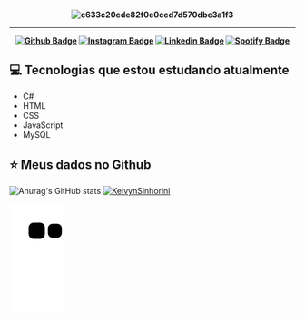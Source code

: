 <h4 align="center">
 
![c633c20ede82f0e0ced7d570dbe3a1f3](https://user-images.githubusercontent.com/70382532/138322189-2db8df52-9dcb-40a0-88a8-c365466bd33d.gif)

<hr>

[![Github Badge](https://img.shields.io/badge/-Facebook-blue?style=for-the-badge&logo=Facebook&logoColor=white&link=https://www.facebook.com/kelvyn.sinhorini.5)](https://www.facebook.com/kelvyn.sinhorini.5)
[![Instagram Badge](https://img.shields.io/badge/-instagram-red?style=for-the-badge&logo=instagram&logoColor=white&link=https://www.instagram.com/kelvyn_sinhorini/)](https://www.instagram.com/kelvyn_sinhorini/)
[![Linkedin Badge](https://img.shields.io/badge/-Linkedin-blue?style=for-the-badge&logo=Linkedin&logoColor=white&link=https://www.linkedin.com/in/kelvyn-sinhorini-6644b91a8/)](https://www.linkedin.com/in/kelvyn-sinhorini-6644b91a8/)
[![Spotify Badge](https://img.shields.io/badge/-Spotify-3bb34b?style=for-the-badge&logo=Spotify&logoColor=161f16&link=https://open.spotify.com/user/proninjag?si=s9tsfvcyRk2b-TrVNJcDgQ&utm_source=copy-link)](https://open.spotify.com/user/proninjag?si=s9tsfvcyRk2b-TrVNJcDgQ&utm_source=copy-link)
</h4>     
     
<!-- ## <img width="45" alt="about" src="https://raw.github.com/elizarov/elizarov/master/about.png"> Mais sobre mim -->

<!--<img align="right" width="300" src="https://i2.wp.com/allhtaccess.info/wp-content/uploads/2018/03/programming.gif?fit=1281%2C716&ssl=1" />-->

## 💻 Tecnologias que estou estudando atualmente

  - C#
  - HTML
  - CSS
  - JavaScript
  - MySQL

## ⭐ **Meus dados no Github**

<!-- <span style="height ">
![Anurag's GitHub stats](https://github-readme-stats.vercel.app/api?username=arthurspk&show_icons=true&theme=tokyonight)
</span> -->

![Anurag's GitHub stats](https://github-readme-stats.vercel.app/api?username=kelvynsinhorini&show_icons=true&theme=tokyonight)
[![KelvynSinhorini](https://github-readme-stats.vercel.app/api/top-langs/?username=kelvynsinhorini&hide=html&layout=compact=true&theme=tokyonight)](https://github.com/KelvynSinhorini)
<!-- ![Top Langs](https://github-readme-stats.vercel.app/api/top-langs/?username=arthurspk&layout=compact&theme=tokyonight) -->
![Snake animation](https://github.com/rafaballerini/rafaballerini/blob/output/github-contribution-grid-snake.svg)

<!--<a href="https://github.com/Gurupreet">
 <img align="center" src="https://github-readme-stats.vercel.app/api?username=kelvynsinhorini&show_icons=true&theme=dracula&line_height=27" alt="**kelvynsinhorini** github stats"/>
</a>

<a href="https://github.com/Gurupreet">
  <img align="center" src="https://github-readme-stats.vercel.app/api/top-langs/?username=kelvynsinhorini&theme=dracula&hide_langs_below=1" />
</a>

<h3> :earth_americas: &nbsp;Onde me encontrar: </h3> 

[![Linkedin Badge](https://img.shields.io/badge/-KelvynSinhorini-6633cc?-LinkedIn-blue?style=flat-square&logo=Linkedin&logoColor=white&link=https://www.linkedin.com/in/kelvyn-sinhorini-6644b91a8/)](https://www.linkedin.com/in/kelvyn-sinhorini-6644b91a8/) 
 [![Instagram Badge](https://img.shields.io/badge/-Instagram-blue?style=flat-square&logo=Instagram&logoColor=white&link=https://www.instagram.com/kelvyn_sinhorini/)](https://www.instagram.com/kelvyn_sinhorini/) 
[![Gmail Badge](https://img.shields.io/badge/-kelvynsinhorini03@gmail.com-6633cc?style=flat-square&logo=Gmail&logoColor=white&link=mailto:kelvynsinhorini03@gmail.com)](mailto:kelvynsinhorini03@gmail.com)
-->
<!-- [![GitHub SEU NOME]( https://img.shields.io/github/followers/VanessaSwerts?label=follow&style=social)](LINK-DO-SEU-GITHUB) -->
